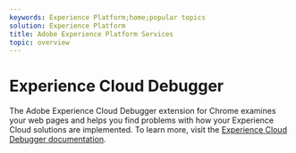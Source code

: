 ```yaml
---
keywords: Experience Platform;home;popular topics
solution: Experience Platform
title: Adobe Experience Platform Services
topic: overview
---
```


# Experience Cloud Debugger

The Adobe Experience Cloud Debugger extension for Chrome examines your web pages and helps you find problems with how your Experience Cloud solutions are implemented. To learn more, visit the [Experience Cloud Debugger documentation](https://docs.adobe.com/content/help/en/debugger/using/experience-cloud-debugger.html).